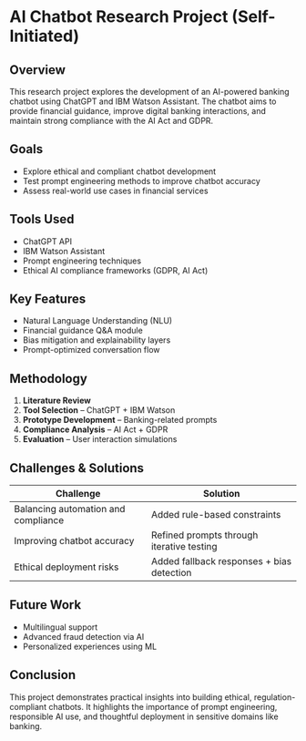 # AI Chatbot Research Project (Self-Initiated)

## Overview

This research project explores the development of an AI-powered banking chatbot using ChatGPT and IBM Watson Assistant. The chatbot aims to provide financial guidance, improve digital banking interactions, and maintain strong compliance with the AI Act and GDPR.

## Goals

- Explore ethical and compliant chatbot development
- Test prompt engineering methods to improve chatbot accuracy
- Assess real-world use cases in financial services

## Tools Used

- ChatGPT API
- IBM Watson Assistant
- Prompt engineering techniques
- Ethical AI compliance frameworks (GDPR, AI Act)

## Key Features

- Natural Language Understanding (NLU)
- Financial guidance Q&A module
- Bias mitigation and explainability layers
- Prompt-optimized conversation flow

## Methodology

1. **Literature Review**
2. **Tool Selection** – ChatGPT + IBM Watson
3. **Prototype Development** – Banking-related prompts
4. **Compliance Analysis** – AI Act + GDPR
5. **Evaluation** – User interaction simulations

## Challenges & Solutions

| Challenge | Solution |
|----------|----------|
| Balancing automation and compliance | Added rule-based constraints |
| Improving chatbot accuracy | Refined prompts through iterative testing |
| Ethical deployment risks | Added fallback responses + bias detection |

## Future Work

- Multilingual support
- Advanced fraud detection via AI
- Personalized experiences using ML

## Conclusion

This project demonstrates practical insights into building ethical, regulation-compliant chatbots. It highlights the importance of prompt engineering, responsible AI use, and thoughtful deployment in sensitive domains like banking.
